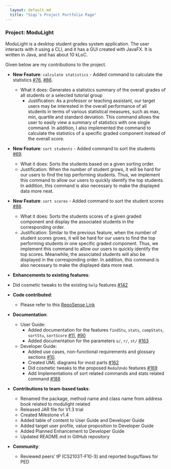 ```yaml
---
  layout: default.md
  title: "Siqi's Project Portfolio Page"
---
```


### Project: ModuLight

ModuLight is a desktop student grades system application.
The user interacts with it using a CLI, and it has a GUI created with JavaFX. It is written in Java, and has about 10 kLoC.

Given below are my contributions to the project.

* **New Feature**: `calculate statistics` - Added command to calculate the statistics [#76](https://github.com/AY2324S1-CS2103T-W08-2/tp/pull/76), [#86](https://github.com/AY2324S1-CS2103T-W08-2/tp/pull/86).
    * What it does: Generates a statistics summary of the overall grades of all students or a selected tutorial group
      * Justification: As a professor or teaching assistant, our target users may be interested in the overall performance 
      of all students in terms of various statistical measures, such as max, min, quartile and standard deviation. This 
      command allows the user to easily view a summary of statistics with one single command. In addition, I also 
      implemented the command to calculate the statistics of a specific graded component instead of the overall score.

* **New Feature**: `sort students` - Added command to sort the students [#69](https://github.com/AY2324S1-CS2103T-W08-2/tp/pull/69).
    * What it does: Sorts the students based on a given sorting order.
    * Justification: When the number of student grows, it will be hard for our users to find the top performing 
    students. Thus, we implement this command to allow our users to quickly identify the top students. In addition, this 
    command is also necessary to make the displayed data more neat.

* **New Feature**: `sort scores` - Added command to sort the student scores [#88](https://github.com/AY2324S1-CS2103T-W08-2/tp/pull/88).
    * What it does: Sorts the students scores of a given graded component and display the associated students in the 
    corresponding order.
    * Justification: Similar to the previous feature, when the number of student scores grows, it will be hard for our 
    users to find the top performing students in one specific graded component. Thus, we implement this command to 
    allow our users to quickly identify the top scores. Meanwhile, the associated students will also be displayed in the
    corresponding order. In addition, this command is also necessary to make the displayed data more neat.

* **Enhancements to existing features**:
* Did cosmetic tweaks to the existing `help` features [#142](https://github.com/AY2324S1-CS2103T-W08-2/tp/pull/142)

* **Code contributed**:
    * Please refer to this [RepoSense Link](https://nus-cs2103-ay2324s1.github.io/tp-dashboard/?search=siqirua&breakdown=true)

* **Documentation**:
    * User Guide:
        * Added documentation for the features `findStu`, `stats`, `compStats`, `sortStu`, `sortScore` [#11](https://github.com/AY2324S1-CS2103T-W08-2/tp/pull/11), [#90](https://github.com/AY2324S1-CS2103T-W08-2/tp/pull/90)
        * Added documentation for the parameters `o/`, `r/`, `st/` [#163](https://github.com/AY2324S1-CS2103T-W08-2/tp/pull/163)
    * Developer Guide:
        * Added use cases, non-functional requirements and glossary sections [#10](https://github.com/AY2324S1-CS2103T-W08-2/tp/pull/10).
        * Created UML diagrams for most parts [#162](https://github.com/AY2324S1-CS2103T-W08-2/tp/pull/162)
        * Did cosmetic tweaks to the proposed `Redo`/`Undo` features [#169](https://github.com/AY2324S1-CS2103T-W08-2/tp/pull/169)
        * Add Implementations of sort related commands and stats related command [#188](https://github.com/AY2324S1-CS2103T-W08-2/tp/pull/188)

* **Contributions to team-based tasks**:
  * Renamed the package, method name and class name from address book related to modulight related
  * Released JAR file for V1.3 trial
  * Created Milestone v1.4
  * Added table of content to User Guide and Developer Guide
  * Added target user profile, value proposition to Developer Guide
  * Added Planned Enhancement to Developer Guide
  * Updated README.md in GitHub repository

* **Community**:
  * Reviewed peers’ tP (CS2103T-F10-3) and reported bugs/flaws for PED

